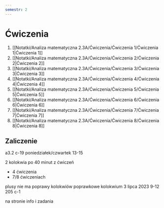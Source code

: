 ```yaml
---
semestr: 2
---
```


# Ćwiczenia
1. [[Notatki/Analiza matematyczna 2.3A/Ćwiczenia/Ćwiczenia 1/Ćwiczenia 1|Ćwiczenia 1]]
2. [[Notatki/Analiza matematyczna 2.3A/Ćwiczenia/Ćwiczenia 2/Ćwiczenia 2|Ćwiczenia 2]]
3. [[Notatki/Analiza matematyczna 2.3A/Ćwiczenia/Ćwiczenia 3/Ćwiczenia 3|Ćwiczenia 3]]
4. [[Notatki/Analiza matematyczna 2.3A/Ćwiczenia/Ćwiczenia 4/Ćwiczenia 4|Ćwiczenia 4]]
5. [[Notatki/Analiza matematyczna 2.3A/Ćwiczenia/Ćwiczenia 5/Ćwiczenia 5|Ćwiczenia 5]]
6. [[Notatki/Analiza matematyczna 2.3A/Ćwiczenia/Ćwiczenia 6/Ćwiczenia 6|Ćwiczenia 6]]
7. [[Notatki/Analiza matematyczna 2.3A/Ćwiczenia/Ćwiczenia 7/Ćwiczenia 7|Ćwiczenia 7]]
8. [[Notatki/Analiza matematyczna 2.3A/Ćwiczenia/Ćwiczenia 8/Ćwiczenia 8|Ćwiczenia 8]]

## Zaliczenie

a3.2 c-19
poniedziałek/czwartek 13-15

2 kolokwia po 40 minut z ćwiczeń
- 4 ćwiczenia
- 7/8 ćwiczeniach

plusy
nie ma poprawy kolokwiów
poprawkowe kolokwium 3 lipca 2023 9-12 205 c-1

na stronie info i zadania